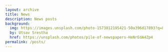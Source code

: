 ```yaml
---
layout: archive
title: News
description: News posts
background:
  img: https://images.unsplash.com/photo-1573812195421-50a396d17893?q=80&w=1975&auto=format&fit=crop&ixlib=rb-4.0.3&ixid=M3wxMjA3fDB8MHxwaG90by1wYWdlfHx8fGVufDB8fHx8fA%3D%3D
  by: Utsav Srestha
  href: https://unsplash.com/photos/pile-of-newspapers-HeNrEdA4Zp4
permalink: /posts/
---
```


<!-- Content here would shop up above your list of posts -->
